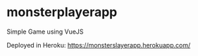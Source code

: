# monsterplayerapp
Simple Game using VueJS

Deployed in Heroku: https://monsterslayerapp.herokuapp.com/
